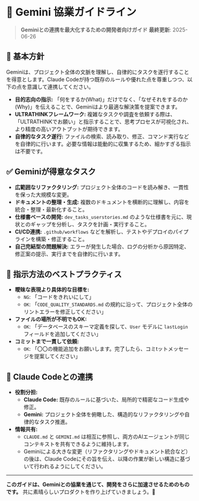 # 🤖 Gemini 協業ガイドライン

> **Geminiとの連携を最大化するための開発者向けガイド**
> **最終更新**: 2025-06-26

## 🤝 基本方針

Geminiは、プロジェクト全体の文脈を理解し、自律的にタスクを遂行することを得意とします。Claude Codeが持つ既存のルールや優れた点を尊重しつつ、以下の点を意識して連携してください。

- **目的志向の指示:** 「何をするか(What)」だけでなく、「なぜそれをするのか(Why)」を伝えることで、Geminiはより最適な解決策を提案できます。
- **ULTRATHINKフレームワーク:** 複雑なタスクや調査を依頼する際は、「ULTRATHINKでお願い」と指示することで、思考プロセスが可視化され、より精度の高いアウトプットが期待できます。
- **自律的なタスク遂行:** ファイルの検索、読み取り、修正、コマンド実行などを自律的に行います。必要な情報は能動的に収集するため、細かすぎる指示は不要です。

## ✅ Geminiが得意なタスク

- **広範囲なリファクタリング:** プロジェクト全体のコードを読み解き、一貫性を保った大規模な変更。
- **ドキュメントの整理・生成:** 複数のドキュメントを横断的に理解し、内容を統合・整理・最新化すること。
- **仕様書ベースの開発:** `dev_tasks_userstories.md` のような仕様書を元に、現状とのギャップを分析し、タスクを計画・実行すること。
- **CI/CD連携:** `.github/workflows` などを解析し、テストやデプロイのパイプラインを構築・修正すること。
- **自己完結型の問題解決:** エラーが発生した場合、ログの分析から原因特定、修正案の提示、実行までを自律的に行います。

## 📝 指示方法のベストプラクティス

- **曖昧な表現より具体的な目標を:**
  - `NG`: 「コードをきれいにして」
  - `OK`: 「`CODE_QUALITY_STANDARDS.md` の規約に沿って、プロジェクト全体のリントエラーを修正してください」
- **ファイルの場所が不明でもOK:**
  - `OK`: 「データベースのスキーマ定義を探して、`User` モデルに `lastLogin` フィールドを追加してください」
- **コミットまで一貫して依頼:**
  - `OK`: 「〇〇の機能追加をお願いします。完了したら、コミtットメッセージを提案してください」

## 🔄 Claude Codeとの連携

- **役割分担:**
  - **Claude Code:** 既存のルールに基づいた、局所的で精密なコード生成や修正。
  - **Gemini:** プロジェクト全体を俯瞰した、構造的なリファクタリングや自律的なタスク推進。
- **情報共有:**
  - `CLAUDE.md` と `GEMINI.md` は相互に参照し、両方のAIエージェントが同じコンテキストを共有できるように維持します。
  - Geminiによる大きな変更（リファクタリングやドキュメント統合など）の後は、Claude Codeにその旨を伝え、以降の作業が新しい構造に基づいて行われるようにしてください。

---

**このガイドは、Geminiとの協業を通じて、開発をさらに加速させるためのものです。** 共に素晴らしいプロダクトを作り上げていきましょう。🚀
